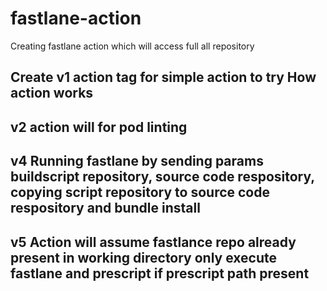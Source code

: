 # fastlane-action
Creating fastlane action which will access full all repository

## Create v1 action tag for simple action to try How action works 
## v2 action will for pod linting 
## v4 Running fastlane by sending params buildscript repository, source code respository, copying script repository to source code respository and bundle install

## v5 Action will assume fastlance repo already present in working directory only execute fastlane and prescript if prescript path present

